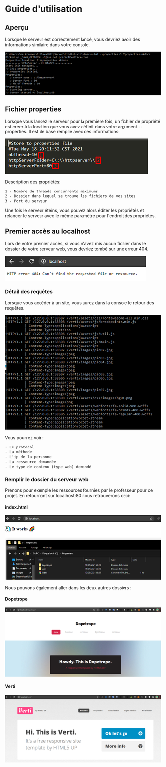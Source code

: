 # Guide d'utilisation

## Aperçu

Lorsque le serveur est correctement lancé, vous devriez avoir des informations similaire dans votre console.

![started](img/started.png)

## Fichier properties
 
Lorsque vous lancez le serveur pour la première fois, un fichier de propriété est créer à la location que vous avez définit dans votre argument --properties.
Il est de base remplie avec ces informations:

![properties](img/properties.png)

Description des propriétés:

	1 - Nombre de threads concurrents maximums
	2 - Dossier dans lequel se trouve les fichiers de vos sites
	3 - Port du serveur
	
Une fois le serveur éteins, vous pouvez alors éditer les propriétés et relancer le serveur avec le même paramètre pour l'endroit des propriétés.


## Premier accès au localhost

Lors de votre premier accès, si vous n'avez mis aucun fichier dans le dossier de votre serveur web, vous devriez tombé sur une erreur 404.

![404](img/404.png)

### Détail des requêtes

Lorsque vous accéder à un site, vous aurez dans la console le retour des requêtes.

![req](img/req.png)

Vous pourrez voir :

	- Le protocol
	- La méthode
	- L'ip de la personne
	- La ressource demandée
	- Le type de contenu (type web) demandé

### Remplir le dossier du serveur web

Prenons pour exemple les ressources fournies par le professeur pour ce projet.
En retournant sur localhost:80 nous retrouverons ceci:

#### index.html

![preview1](img/preview1.png)

Nous pouvons également aller dans les deux autres dossiers :

#### Dopetrope

![preview2](img/preview2.png)

#### Verti

![preview3](img/preview3.png)
